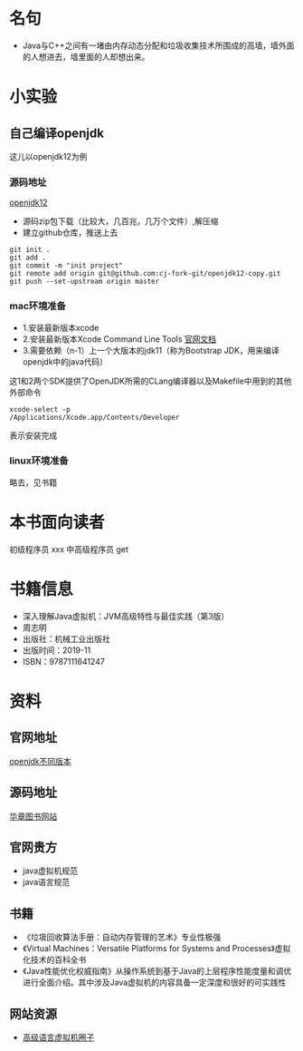#



# 名句
* Java与C++之间有一堵由内存动态分配和垃圾收集技术所围成的高墙，墙外面的人想进去，墙里面的人却想出来。

# 小实验
## 自己编译openjdk
这儿以openjdk12为例
### 源码地址
[openjdk12](https://hg.openjdk.java.net/jdk/jdk12)
* 源码zip包下载（比较大，几百兆，几万个文件）,解压缩
* 建立github仓库，推送上去

```shell
git init .
git add .
git commit -m "init project"
git remote add origin git@github.com:cj-fork-git/openjdk12-copy.git
git push --set-upstream origin master
```

### mac环境准备
* 1.安装最新版本xcode
* 2.安装最新版本Xcode Command Line Tools [官网文档](https://mac.install.guide/commandlinetools/3.html)
* 3.需要依赖（n-1）上一个大版本的jdk11（称为Bootstrap JDK，用来编译openjdk中的java代码）

这1和2两个SDK提供了OpenJDK所需的CLang编译器以及Makefile中用到的其他外部命令
```shell
xcode-select -p
/Applications/Xcode.app/Contents/Developer
```
表示安装完成

### linux环境准备
略去，见书籍







# 本书面向读者
初级程序员 xxx
中高级程序员 get


# 书籍信息
* 深入理解Java虚拟机：JVM高级特性与最佳实践（第3版）
* 周志明
* 出版社：机械工业出版社
* 出版时间：2019-11
* ISBN：9787111641247

# 资料
## 官网地址
[openjdk不同版本](http://openjdk.java.net/)
## 源码地址
[华章图书网站](http://www.hzbook.com/)

## 官网贵方
* java虚拟机规范
* java语言规范

## 书籍
* 《垃圾回收算法手册：自动内存管理的艺术》专业性极强
* 《Virtual Machines：Versatile Platforms for Systems and Processes》虚拟化技术的百科全书
* 《Java性能优化权威指南》从操作系统到基于Java的上层程序性能度量和调优进行全面介绍。其中涉及Java虚拟机的内容具备一定深度和很好的可实践性

## 网站资源
* [高级语言虚拟机圈子](http://hllvm.group.iteye.com/)